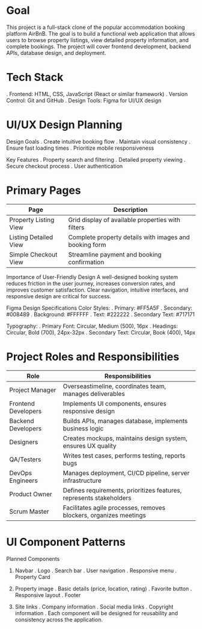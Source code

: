 # Goal

This project is a full-stack clone of the popular accommodation booking platform AirBnB. The goal is to build a functional web application that allows users to browse property listings, view detailed property information, and complete bookings. The project will cover frontend development, backend APIs, database design, and deployment.

# Tech Stack

. Frontend: HTML, CSS, JavaScript (React or similar framework)
. Version Control: Git and GitHub
. Design Tools: Figma for UI/UX design

# UI/UX Design Planning

Design Goals
. Create intuitive booking flow
. Maintain visual consistency
. Ensure fast loading times
. Prioritize mobile responsiveness

Key Features
. Property search and filtering
. Detailed property viewing
. Secure checkout process
. User authentication

# Primary Pages

| Page                  | Description                                            |
| --------------------- | ------------------------------------------------------ |
| Property Listing View | Grid display of available properties with filters      |
| Listing Detailed View | Complete property details with images and booking form |
| Simple Checkout View  | Streamline payment and booking confirmation            |


Importance of User-Friendly Design
A well-designed booking system reduces friction in the user journey, increases conversion rates, and improves customer satisfaction. Clear navigation, intuitive interfaces, and responsive design are critical for success.

Figma Design Specifications
Color Styles:
. Primary: #FF5A5F
. Secondary: #008489
. Background: #FFFFFF
. Text: #222222
. Secondary Text: #717171

Typography:
. Primary Font: Circular, Medium (500), 16px
. Headings: Circular, Bold (700), 24px-32px
. Secondary Text: Circular, Book (400), 14px

# Project Roles and Responsibilities

| Role                | Responsibilities                                                    |
| ------------------- | ------------------------------------------------------------------- |
| Project Manager     | Overseastimeline, coordinates team, manages deliverables            |
| Frontend Developers | Implements UI components, ensures responsive design                 |
| Backend Developers  | Builds APIs, manages database, implements business logic            |
| Designers           | Creates mockups, maintains design system, ensures UX quality        |
| QA/Testers          | Writes test cases, performs testing, reports bugs                   |
| DevOps Engineers    | Manages deployment, CI/CD pipeline, server infrastructure           |
| Product Owner       | Defines requirements, prioritizes features, represents stakeholders |
| Scrum Master        | Facilitates agile processes, removes blockers, organizes meetings   |

# UI Component Patterns

Planned Components
1. Navbar
. Logo
. Search bar
. User navigation
. Responsive menu
. Property Card

2. Property image
. Basic details (price, location, rating)
. Favorite button
. Responsive layout
. Footer

3. Site links
. Company information
. Social media links
. Copyright information
. Each component will be designed for reusability and consistency across the application.
